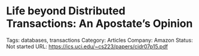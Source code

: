# Life beyond Distributed Transactions: An Apostate’s Opinion

Tags: databases, transactions
Category: Articles
Company: Amazon
Status: Not started
URL: https://ics.uci.edu/~cs223/papers/cidr07p15.pdf